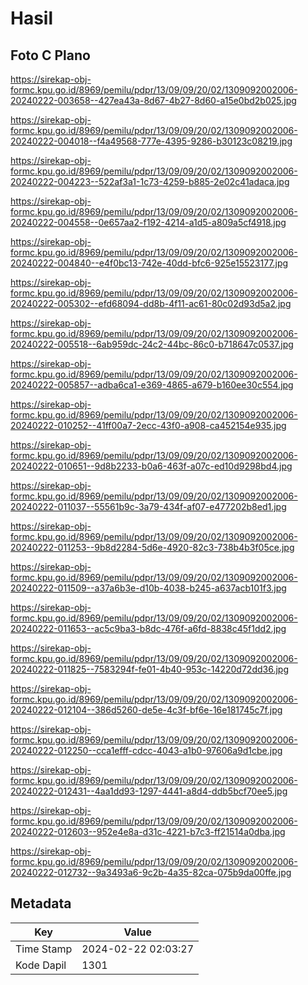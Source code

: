 # Hasil

## Foto C Plano

https://sirekap-obj-formc.kpu.go.id/8969/pemilu/pdpr/13/09/09/20/02/1309092002006-20240222-003658--427ea43a-8d67-4b27-8d60-a15e0bd2b025.jpg

https://sirekap-obj-formc.kpu.go.id/8969/pemilu/pdpr/13/09/09/20/02/1309092002006-20240222-004018--f4a49568-777e-4395-9286-b30123c08219.jpg

https://sirekap-obj-formc.kpu.go.id/8969/pemilu/pdpr/13/09/09/20/02/1309092002006-20240222-004223--522af3a1-1c73-4259-b885-2e02c41adaca.jpg

https://sirekap-obj-formc.kpu.go.id/8969/pemilu/pdpr/13/09/09/20/02/1309092002006-20240222-004558--0e657aa2-f192-4214-a1d5-a809a5cf4918.jpg

https://sirekap-obj-formc.kpu.go.id/8969/pemilu/pdpr/13/09/09/20/02/1309092002006-20240222-004840--e4f0bc13-742e-40dd-bfc6-925e15523177.jpg

https://sirekap-obj-formc.kpu.go.id/8969/pemilu/pdpr/13/09/09/20/02/1309092002006-20240222-005302--efd68094-dd8b-4f11-ac61-80c02d93d5a2.jpg

https://sirekap-obj-formc.kpu.go.id/8969/pemilu/pdpr/13/09/09/20/02/1309092002006-20240222-005518--6ab959dc-24c2-44bc-86c0-b718647c0537.jpg

https://sirekap-obj-formc.kpu.go.id/8969/pemilu/pdpr/13/09/09/20/02/1309092002006-20240222-005857--adba6ca1-e369-4865-a679-b160ee30c554.jpg

https://sirekap-obj-formc.kpu.go.id/8969/pemilu/pdpr/13/09/09/20/02/1309092002006-20240222-010252--41ff00a7-2ecc-43f0-a908-ca452154e935.jpg

https://sirekap-obj-formc.kpu.go.id/8969/pemilu/pdpr/13/09/09/20/02/1309092002006-20240222-010651--9d8b2233-b0a6-463f-a07c-ed10d9298bd4.jpg

https://sirekap-obj-formc.kpu.go.id/8969/pemilu/pdpr/13/09/09/20/02/1309092002006-20240222-011037--55561b9c-3a79-434f-af07-e477202b8ed1.jpg

https://sirekap-obj-formc.kpu.go.id/8969/pemilu/pdpr/13/09/09/20/02/1309092002006-20240222-011253--9b8d2284-5d6e-4920-82c3-738b4b3f05ce.jpg

https://sirekap-obj-formc.kpu.go.id/8969/pemilu/pdpr/13/09/09/20/02/1309092002006-20240222-011509--a37a6b3e-d10b-4038-b245-a637acb101f3.jpg

https://sirekap-obj-formc.kpu.go.id/8969/pemilu/pdpr/13/09/09/20/02/1309092002006-20240222-011653--ac5c9ba3-b8dc-476f-a6fd-8838c45f1dd2.jpg

https://sirekap-obj-formc.kpu.go.id/8969/pemilu/pdpr/13/09/09/20/02/1309092002006-20240222-011825--7583294f-fe01-4b40-953c-14220d72dd36.jpg

https://sirekap-obj-formc.kpu.go.id/8969/pemilu/pdpr/13/09/09/20/02/1309092002006-20240222-012104--386d5260-de5e-4c3f-bf6e-16e181745c7f.jpg

https://sirekap-obj-formc.kpu.go.id/8969/pemilu/pdpr/13/09/09/20/02/1309092002006-20240222-012250--cca1efff-cdcc-4043-a1b0-97606a9d1cbe.jpg

https://sirekap-obj-formc.kpu.go.id/8969/pemilu/pdpr/13/09/09/20/02/1309092002006-20240222-012431--4aa1dd93-1297-4441-a8d4-ddb5bcf70ee5.jpg

https://sirekap-obj-formc.kpu.go.id/8969/pemilu/pdpr/13/09/09/20/02/1309092002006-20240222-012603--952e4e8a-d31c-4221-b7c3-ff21514a0dba.jpg

https://sirekap-obj-formc.kpu.go.id/8969/pemilu/pdpr/13/09/09/20/02/1309092002006-20240222-012732--9a3493a6-9c2b-4a35-82ca-075b9da00ffe.jpg


## Metadata

| Key        | Value               |
| ---------- | ------------------- |
| Time Stamp | 2024-02-22 02:03:27 |
| Kode Dapil | 1301                |



